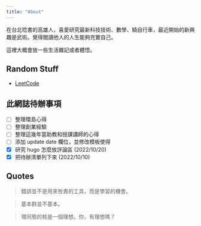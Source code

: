 ```yaml
---
title: "About"
---
```


在台北唸書的高雄人，喜愛研究最新科技技術、數學、騎自行車，最近開始的新興趣是武術。覺得閱讀他人的人生能夠充實自己。

這裡大概會放一些生活雜記或者體悟。

## Random Stuff

* [LeetCode](https://leetcode.com/Mrbear666/)

## 此網誌待辦事項

- [ ] 整理環島心得
- [ ] 整理創業經驗
- [ ] 整理這幾年當助教和授課講師的心得
- [ ] 添加 update date 欄位，並修改模板使得
- [x] 研究 hugo 怎麼放評論區 (2022/10/20)
- [x] 把待辦清單列下來 (2022/10/10)

## Quotes

> 錯誤並不是用來咎責的工具，而是學習的機會。

> 基本群並不基本。

> 環同態的核是一個理想。你，有理想嗎？
